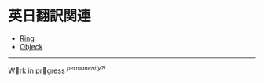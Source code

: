 # 英日翻訳関連

* [Ring](./ring-lang/)
* [Objeck](./objeck-lang/)

---
[W🍩rk in pr🍤gress](https://github.com/thundervox/thundervox.github.io/tree/main/081) <sup>*permanently?!*</sup>

